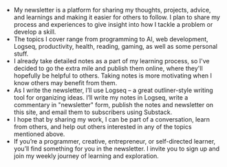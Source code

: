 - My newsletter is a platform for sharing my thoughts, projects, advice, and learnings and making it easier for others to follow. I plan to share my process and experiences to give insight into how I tackle a problem or develop a skill.
- The topics I cover range from programming to AI, web development, Logseq, productivity, health, reading, gaming, as well as some personal stuff.
- I already take detailed notes as a part of my learning process, so I've decided to go the extra mile and publish them online, where they'll hopefully be helpful to others. Taking notes is more motivating when I know others may benefit from them.
- As I write the newsletter, I’ll use Logseq – a great outliner-style writing tool for organizing ideas. I’ll write my notes in Logseq, write a commentary in "newsletter" form, publish the notes and newsletter on this site, and email them to subscribers using Substack.
- I hope that by sharing my work, I can be part of a conversation, learn from others, and help out others interested in any of the topics mentioned above.
- If you’re a programmer, creative, entrepreneur, or self-directed learner, you’ll find something for you in the newsletter. I invite you to sign up and join my weekly journey of learning and exploration.